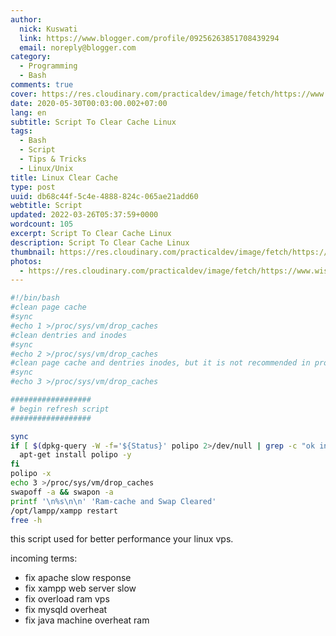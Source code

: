 ```yaml
---
author:
  nick: Kuswati
  link: https://www.blogger.com/profile/09256263851708439294
  email: noreply@blogger.com
category:
  - Programming
  - Bash
comments: true
cover: https://res.cloudinary.com/practicaldev/image/fetch/https://www.wissenschaft.com.ng/wp-content/uploads/2021/02/clear_ram_buffer_linux.jpg
date: 2020-05-30T00:03:00.002+07:00
lang: en
subtitle: Script To Clear Cache Linux
tags:
  - Bash
  - Script
  - Tips & Tricks
  - Linux/Unix
title: Linux Clear Cache
type: post
uuid: db68c44f-5c4e-4888-824c-065ae21add60
webtitle: Script
updated: 2022-03-26T05:37:59+0000
wordcount: 105
excerpt: Script To Clear Cache Linux
description: Script To Clear Cache Linux
thumbnail: https://res.cloudinary.com/practicaldev/image/fetch/https://www.wissenschaft.com.ng/wp-content/uploads/2021/02/clear_ram_buffer_linux.jpg
photos:
  - https://res.cloudinary.com/practicaldev/image/fetch/https://www.wissenschaft.com.ng/wp-content/uploads/2021/02/clear_ram_buffer_linux.jpg
---
```


```bash
#!/bin/bash
#clean page cache
#sync
#echo 1 >/proc/sys/vm/drop_caches
#clean dentries and inodes
#sync
#echo 2 >/proc/sys/vm/drop_caches
#clean page cache and dentries inodes, but it is not recommended in production instead use "echo 1"
#sync
#echo 3 >/proc/sys/vm/drop_caches

##################
# begin refresh script
##################

sync
if [ $(dpkg-query -W -f='${Status}' polipo 2>/dev/null | grep -c "ok installed") -eq 0 ]; then
  apt-get install polipo -y
fi
polipo -x
echo 3 >/proc/sys/vm/drop_caches
swapoff -a && swapon -a
printf '\n%s\n\n' 'Ram-cache and Swap Cleared'
/opt/lampp/xampp restart
free -h
```


this script used for better performance your linux vps.

incoming terms:
* fix apache slow response
* fix xampp web server slow
* fix overload ram vps
* fix mysqld overheat
* fix java machine overheat ram
